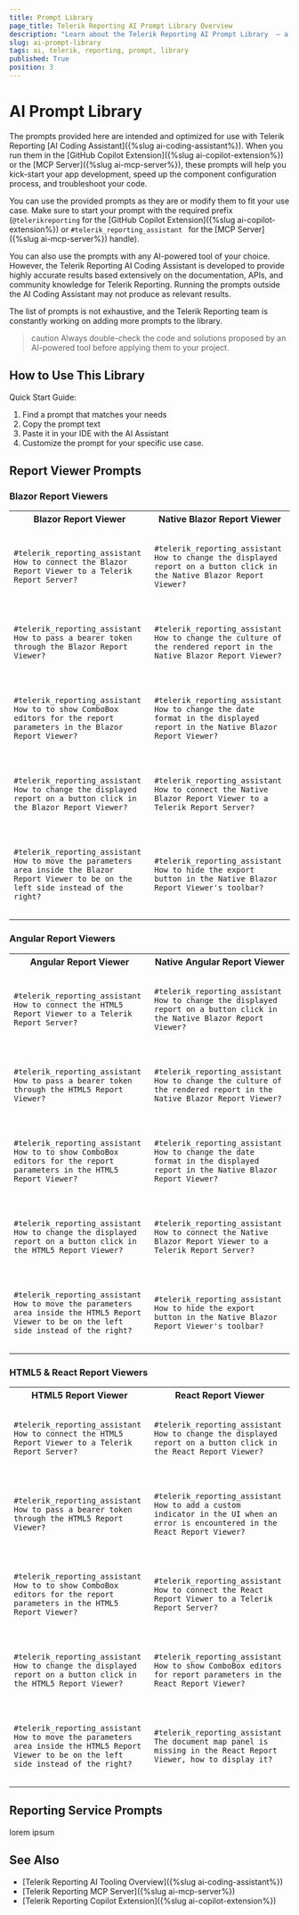 ```yaml
---
title: Prompt Library
page_title: Telerik Reporting AI Prompt Library Overview
description: "Learn about the Telerik Reporting AI Prompt Library  – a collection of reusable prompts to boost productivity and output quality."
slug: ai-prompt-library
tags: ai, telerik, reporting, prompt, library
published: True
position: 3
---
```


# AI Prompt Library

The prompts provided here are intended and optimized for use with Telerik Reporting [AI Coding Assistant]({%slug ai-coding-assistant%}). When you run them in the [GitHub Copilot Extension]({%slug ai-copilot-extension%}) or the [MCP Server]({%slug ai-mcp-server%}), these prompts will help you kick-start your app development, speed up the component configuration process, and troubleshoot your code.

You can use the provided prompts as they are or modify them to fit your use case. Make sure to start your prompt with the required prefix (`@telerikreporting` for the [GitHub Copilot Extension]({%slug ai-copilot-extension%}) or `#telerik_reporting_assistant ` for the [MCP Server]({%slug ai-mcp-server%}) handle).

You can also use the prompts with any AI-powered tool of your choice. However, the Telerik Reporting AI Coding Assistant is developed to provide highly accurate results based extensively on the documentation, APIs, and community knowledge for Telerik Reporting. Running the prompts outside the AI Coding Assistant may not produce as relevant results.

The list of prompts is not exhaustive, and the Telerik Reporting team is constantly working on adding more prompts to the library.

>caution Always double-check the code and solutions proposed by an AI-powered tool before applying them to your project.

## How to Use This Library

Quick Start Guide:

1. Find a prompt that matches your needs
1. Copy the prompt text
1. Paste it in your IDE with the AI Assistant
1. Customize the prompt for your specific use case.

## Report Viewer Prompts

### Blazor Report Viewers

<table>
	<tr>
		<th>Blazor Report Viewer</th>
		<th>Native Blazor Report Viewer</th>
	</tr>
	<tr>  
		<td>
			<pre><code>
#telerik_reporting_assistant How to connect the Blazor Report Viewer to a Telerik Report Server?
			</code></pre>
		</td>
		<td>
			<pre><code>
#telerik_reporting_assistant How to change the displayed report on a button click in the Native Blazor Report Viewer?
			</code></pre>
		</td>
	</tr> 
	<tr>  
		<td>
			<pre><code>
#telerik_reporting_assistant How to pass a bearer token through the Blazor Report Viewer?
			</code></pre>
		</td>
		<td>
			<pre><code>
#telerik_reporting_assistant How to change the culture of the rendered report in the Native Blazor Report Viewer?
			</code></pre>
		</td>
	</tr>
	<tr>  
		<td>
			<pre><code>
#telerik_reporting_assistant How to to show ComboBox editors for the report parameters in the Blazor Report Viewer?
			</code></pre>
		</td>
		<td>
			<pre><code>
#telerik_reporting_assistant How to change the date format in the displayed report in the Native Blazor Report Viewer?
			</code></pre>
		</td>
	</tr>
	<tr>  
		<td>
			<pre><code>
#telerik_reporting_assistant How to change the displayed report on a button click in the Blazor Report Viewer?
			</code></pre>
		</td>
		<td>
			<pre><code>
#telerik_reporting_assistant How to connect the Native Blazor Report Viewer to a Telerik Report Server?
			</code></pre>
		</td>
	</tr> 
	<tr>  
		<td>
			<pre><code>
#telerik_reporting_assistant How to move the parameters area inside the Blazor Report Viewer to be on the left side instead of the right?
			</code></pre>
		</td>
		<td>
			<pre><code>
#telerik_reporting_assistant How to hide the export button in the Native Blazor Report Viewer's toolbar?
			</code></pre>
		</td>
	</tr> 	
</table>

### Angular Report Viewers

<table>
	<tr>
		<th>Angular Report Viewer</th>
		<th>Native Angular Report Viewer</th>
	</tr>
	<tr>  
		<td>
			<pre><code>
#telerik_reporting_assistant How to connect the HTML5 Report Viewer to a Telerik Report Server?
			</code></pre>
		</td>
		<td>
			<pre><code>
#telerik_reporting_assistant How to change the displayed report on a button click in the Native Blazor Report Viewer?
			</code></pre>
		</td>
	</tr> 
	<tr>  
		<td>
			<pre><code>
#telerik_reporting_assistant How to pass a bearer token through the HTML5 Report Viewer?
			</code></pre>
		</td>
		<td>
			<pre><code>
#telerik_reporting_assistant How to change the culture of the rendered report in the Native Blazor Report Viewer?
			</code></pre>
		</td>
	</tr>
	<tr>  
		<td>
			<pre><code>
#telerik_reporting_assistant How to to show ComboBox editors for the report parameters in the HTML5 Report Viewer?
			</code></pre>
		</td>
		<td>
			<pre><code>
#telerik_reporting_assistant How to change the date format in the displayed report in the Native Blazor Report Viewer?
			</code></pre>
		</td>
	</tr>
	<tr>  
		<td>
			<pre><code>
#telerik_reporting_assistant How to change the displayed report on a button click in the HTML5 Report Viewer?
			</code></pre>
		</td>
		<td>
			<pre><code>
#telerik_reporting_assistant How to connect the Native Blazor Report Viewer to a Telerik Report Server?
			</code></pre>
		</td>
	</tr> 
	<tr>  
		<td>
			<pre><code>
#telerik_reporting_assistant How to move the parameters area inside the HTML5 Report Viewer to be on the left side instead of the right?
			</code></pre>
		</td>
		<td>
			<pre><code>
#telerik_reporting_assistant How to hide the export button in the Native Blazor Report Viewer's toolbar?
			</code></pre>
		</td>
	</tr> 	
</table>

### HTML5 & React Report Viewers

<table>
	<tr>
		<th>HTML5 Report Viewer</th>
		<th>React Report Viewer</th>
	</tr>
	<tr>  
		<td>
			<pre><code>
#telerik_reporting_assistant How to connect the HTML5 Report Viewer to a Telerik Report Server?
			</code></pre>
		</td>
		<td>
			<pre><code>
#telerik_reporting_assistant How to change the displayed report on a button click in the React Report Viewer?
			</code></pre>
		</td>
	</tr> 
	<tr>  
		<td>
			<pre><code>
#telerik_reporting_assistant How to pass a bearer token through the HTML5 Report Viewer?
			</code></pre>
		</td>
		<td>
			<pre><code>
#telerik_reporting_assistant How to add a custom indicator in the UI when an error is encountered in the React Report Viewer?
			</code></pre>
		</td>
	</tr>
	<tr>  
		<td>
			<pre><code>
#telerik_reporting_assistant How to to show ComboBox editors for the report parameters in the HTML5 Report Viewer?
			</code></pre>
		</td>
		<td>
			<pre><code>
#telerik_reporting_assistant How to connect the React Report Viewer to a Telerik Report Server?
			</code></pre>
		</td>
	</tr>
	<tr>  
		<td>
			<pre><code>
#telerik_reporting_assistant How to change the displayed report on a button click in the HTML5 Report Viewer?
			</code></pre>
		</td>
		<td>
			<pre><code>
#telerik_reporting_assistant How to show ComboBox editors for report parameters in the React Report Viewer?
			</code></pre>
		</td>
	</tr> 
	<tr>  
		<td>
			<pre><code>
#telerik_reporting_assistant How to move the parameters area inside the HTML5 Report Viewer to be on the left side instead of the right?
			</code></pre>
		</td>
		<td>
			<pre><code>
#telerik_reporting_assistant The document map panel is missing in the React Report Viewer, how to display it?
			</code></pre>
		</td>
	</tr> 	
</table>


## Reporting Service Prompts

lorem ipsum

## See Also

* [Telerik Reporting AI Tooling Overview]({%slug ai-coding-assistant%})
* [Telerik Reporting MCP Server]({%slug ai-mcp-server%})
* [Telerik Reporting Copilot Extension]({%slug ai-copilot-extension%})
